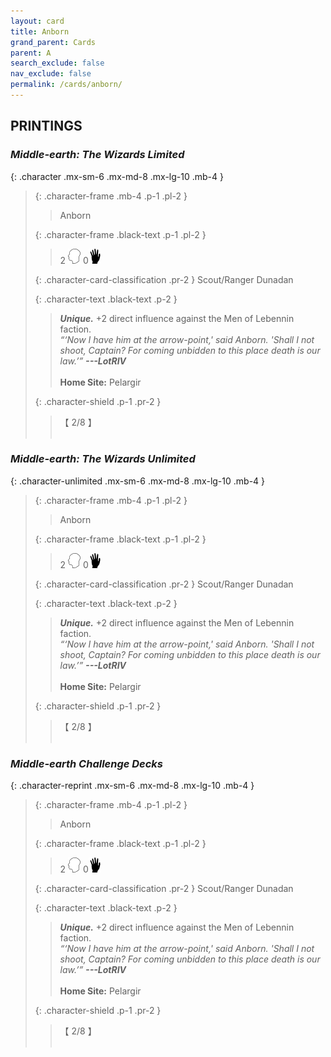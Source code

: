 ```yaml
---
layout: card
title: Anborn
grand_parent: Cards
parent: A
search_exclude: false
nav_exclude: false
permalink: /cards/anborn/
---
```


## PRINTINGS


### _Middle-earth: The Wizards Limited_

{: .character .mx-sm-6 .mx-md-8 .mx-lg-10 .mb-4 }
> {: .character-frame .mb-4 .p-1 .pl-2 }
> > <div class="card-mp"></div>
> > <div class="character-card-name">Anborn</div>
>
> {: .character-frame .black-text .p-1 .pl-2 }
> > 2 ![](/assets/images/mind.svg) 0![](/assets/images/di.svg)
>
> {: .character-card-classification .pr-2 }
> Scout/Ranger Dunadan
>
> {: .character-text .black-text .p-2 }
> > _**Unique.**_ +2 direct influence against the Men of Lebennin faction. <br>_“‘Now I have him at the arrow-point,' said Anborn. 'Shall I not shoot, Captain? For coming unbidden to this place death is our law.’”_ ***---&#65279;LotRIV***  <br><br>**Home Site:** Pelargir 
>
> {: .character-shield .p-1 .pr-2 }
> > <div class="card-shield">【 2/8 】</div>
> > <div class="card-corruption">&nbsp;</div>

### _Middle-earth: The Wizards Unlimited_

{: .character-unlimited .mx-sm-6 .mx-md-8 .mx-lg-10 .mb-4 }
> {: .character-frame .mb-4 .p-1 .pl-2 }
> > <div class="card-mp"></div>
> > <div class="character-card-name">Anborn</div>
>
> {: .character-frame .black-text .p-1 .pl-2 }
> > 2 ![](/assets/images/mind.svg) 0![](/assets/images/di.svg)
>
> {: .character-card-classification .pr-2 }
> Scout/Ranger Dunadan
>
> {: .character-text .black-text .p-2 }
> > _**Unique.**_ +2 direct influence against the Men of Lebennin faction. <br>_“‘Now I have him at the arrow-point,' said Anborn. 'Shall I not shoot, Captain? For coming unbidden to this place death is our law.’”_ ***---&#65279;LotRIV***  <br><br>**Home Site:** Pelargir 
>
> {: .character-shield .p-1 .pr-2 }
> > <div class="card-shield">【 2/8 】</div>
> > <div class="card-corruption">&nbsp;</div>

### _Middle-earth Challenge Decks_

{: .character-reprint .mx-sm-6 .mx-md-8 .mx-lg-10 .mb-4 }
> {: .character-frame .mb-4 .p-1 .pl-2 }
> > <div class="card-mp"></div>
> > <div class="character-card-name">Anborn</div>
>
> {: .character-frame .black-text .p-1 .pl-2 }
> > 2 ![](/assets/images/mind.svg) 0![](/assets/images/di.svg)
>
> {: .character-card-classification .pr-2 }
> Scout/Ranger Dunadan
>
> {: .character-text .black-text .p-2 }
> > _**Unique.**_ +2 direct influence against the Men of Lebennin faction. <br>_“‘Now I have him at the arrow-point,' said Anborn. 'Shall I not shoot, Captain? For coming unbidden to this place death is our law.’”_ ***---&#65279;LotRIV***  <br><br>**Home Site:** Pelargir 
>
> {: .character-shield .p-1 .pr-2 }
> > <div class="card-shield">【 2/8 】</div>
> > <div class="card-corruption">&nbsp;</div>
